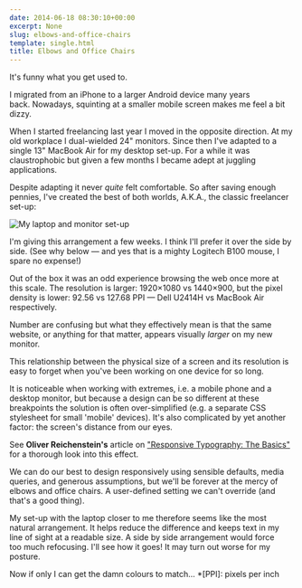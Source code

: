 ```yaml
---
date: 2014-06-18 08:30:10+00:00
excerpt: None
slug: elbows-and-office-chairs
template: single.html
title: Elbows and Office Chairs
---
```


It's funny what you get used to.

I migrated from an iPhone to a larger Android device many years back. Nowadays, squinting at a smaller mobile screen makes me feel a bit dizzy.

When I started freelancing last year I moved in the opposite direction. At my old workplace I dual-wielded 24" monitors. Since then I've adapted to a single 13" MacBook Air for my desktop set-up. For a while it was claustrophobic but given a few months I became adept at juggling applications.

Despite adapting it never _quite_ felt comfortable. So after saving enough pennies, I've created the best of both worlds, A.K.A., the classic freelancer set-up:

![My laptop and monitor set-up](/images/2014/06/new-desktop.jpg)

I'm giving this arrangement a few weeks. I think I'll prefer it over the side by side. (See why below — and yes that is a mighty Logitech B100 mouse, I spare no expense!)

Out of the box it was an odd experience browsing the web once more at this scale. The resolution is larger: 1920×1080 vs 1440×900, but the pixel density is lower: 92.56 vs 127.68 PPI — Dell U2414H vs MacBook Air respectively.

Number are confusing but what they effectively mean is that the same website, or anything for that matter, appears visually _larger_ on my new monitor.

This relationship between the physical size of a screen and its resolution is easy to forget when you've been working on one device for so long.

It is noticeable when working with extremes, i.e. a mobile phone and a desktop monitor, but because a design can be so different at these breakpoints the solution is often over-simplified (e.g. a separate CSS stylesheet for small 'mobile' devices). It's also complicated by yet another factor: the screen's distance from our eyes.

See **Oliver Reichenstein's** article on ["Responsive Typography: The Basics"](http://ia.net/blog/responsive-typography-the-basics/) for a thorough look into this effect.

We can do our best to design responsively using sensible defaults, media queries, and generous assumptions, but we'll be forever at the mercy of elbows and office chairs. A user-defined setting we can't override (and that's a good thing).

My set-up with the laptop closer to me therefore seems like the most natural arrangement. It helps reduce the difference and keeps text in my line of sight at a readable size. A side by side arrangement would force too much refocusing. I'll see how it goes! It may turn out worse for my posture.

Now if only I can get the damn colours to match…
  *[PPI]: pixels per inch
